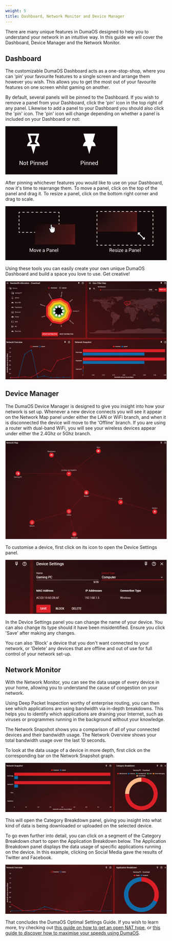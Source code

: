 ```yaml
---
weight: 5
title: Dashboard, Network Monitor and Device Manager
---
```


There are many unique features in DumaOS designed to help you to understand your network in an intuitive way. In this guide we will cover the Dashboard, Device Manager and the Network Monitor.

## Dashboard

The customizable DumaOS Dashboard acts as a one-stop-shop, where you can ‘pin’ your favourite features to a single screen and arrange them however you wish. This allows you to get the most out of your favourite features on one screen whilst gaming on another.

By default, several panels will be pinned to the Dashboard. If you wish to remove a panel from your Dashboard, click the 'pin' icon in the top right of any panel. Likewise to add a panel to your Dashboard you should also click the 'pin' icon. The 'pin' icon will change depending on whether a panel is included on your Dashboard or not:

![L1FzEfiBnyQ_adls6D2v9MK3IPYe2HmSrQ.png](dashboard/47bde9d61dee1ee49479ec70d15d0cc9478bc085.png)

After pinning whichever features you would like to use on your Dashboard, now it's time to rearrange them. To move a panel, click on the top of the panel and drag it. To resize a panel, click on the bottom right corner and drag to scale.

![ltV2SL6X-InwXBKFcZ0obsgExwLL31JsOA.png](dashboard/b4cbcbca4a15986672ced3b2361c3afb17df761f.png)

Using these tools you can easily create your own unique DumaOS Dashboard and build a space you love to use. Get creative!

![glaD74rVYdMPKzN0er_NaGulNx8cssQCjw.png](dashboard/bc3ebe5759d8170dba4883546353e2b361926230.png)

## Device Manager

The DumaOS Device Manager is designed to give you insight into how your network is set up. Whenever a new device connects you will see it appear on the Network Map panel under either the LAN or WiFi branch, and when it is disconnected the device will move to the 'Offline' branch. If you are using a router with dual-band WiFi, you will see your wireless devices appear under either the 2.4Ghz or 5Ghz branch.

![StOXa407Tm0hKNi3rjbFY_H6dsG6Qqhyyw.png](dashboard/68679afd166265cb8a345aa3cf7dc990aefa9363.png)

To customise a device, first click on its icon to open the Device Settings panel.

![cTjtV_eJYd8TxcnjWLuAFYlaovAiwF6S2A.png](dashboard/004acbadf78d8f2b680b1c35fc3bf8f4c570816e.png)

In the Device Settings panel you can change the name of your device. You can also change its type should it have been misidentified. Ensure you click 'Save' after making any changes.

You can also 'Block' a device that you don't want connected to your network, or 'Delete' any devices that are offline and out of use for full control of your network set-up.

## Network Monitor

With the Network Monitor, you can see the data usage of every device in your home, allowing you to understand the cause of congestion on your network.  

Using Deep Packet Inspection worthy of enterprise routing, you can then see which applications are using bandwidth via in-depth breakdowns. This helps you to identify which applications are draining your Internet, such as viruses or programmes running in the background without your knowledge.

The Network Snapshot shows you a comparison of all of your connected devices and their bandwidth usage. The Network Overview shows your total bandwidth usage over the last 10 seconds.

To look at the data usage of a device in more depth, first click on the corresponding bar on the Network Snapshot graph.

![cFBlo2rHBPOcgUb6xptKlFDhIZDLjrG1HA.png](dashboard/f37c8feb30254e14ebb377cd882fec0083d8f8e7.png)

This will open the Category Breakdown panel, giving you insight into what kind of data is being downloaded or uploaded on the selected device.

To go even further into detail, you can click on a segment of the Category Breakdown chart to open the Application Breakdown below. The Application Breakdown panel displays the data usage of specific applications running on the device. In this example, clicking on Social Media gave the results of Twitter and Facebook.

![IMOHSmovVK61iGOl59oNOrDEBOY6CBwDbA.png](dashboard/5bba6408cd0a92dd98b0ff3f5559692d554ee1d9.png)

That concludes the DumaOS Optimal Settings Guide. If you wish to learn more, try checking out [this guide on how to get an open NAT type](http://support.netduma.com/support/solutions/articles/16000076587-dumaos-optimal-settings-guide-nat), or [this guide to discover how to maximise your speeds using DumaOS](http://support.netduma.com/support/solutions/articles/16000076586-dumaos-optimal-settings-guide).
